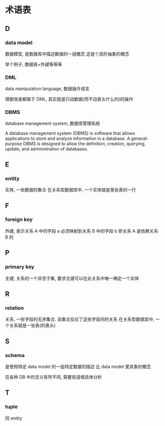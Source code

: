 # 术语表

## D

### data model

数据模型, 是数据库中描述数据的一组概念
这是个高阶抽象的概念

举个例子, 数据表+外键等等等

### DML

data manipulation language, 数据操作语言

增删改查都属于 DML, 其实就是只动数据(而不动表头什么的)的操作

### DBMS

database management system, 数据库管理系统

A database management system (DBMS) is software that allows applications to store and analyze information in a database.
A general-purpose DBMS is designed to allow the definition, creation, querying, update, and administration of databases.

## E

### entity

实体, 一些数据的集合
在关系型数据库中, 一个实体就是某张表的一行

## F

### foreign key

外键, 表示关系 A 中的字段 a 必须映射到关系 B 中的字段 b
即关系 A 是依赖关系 B 的

## P

### primary key

主键, 关系的一个非空子集, 要求主键可以在此关系中唯一确定一个实体

## R

### relation

关系, 一些字段的无序集合. 该集合反应了这些字段间的关系
在关系型数据库中, 一个关系就是一张表(的表头)

## S

### schema

是使用特定 data model 的一组特定数据的描述
比 data model 更具象的概念

在各种 DB 中的含义有所不同, 需要视语境具体分析

## T

### tuple

同 entity


